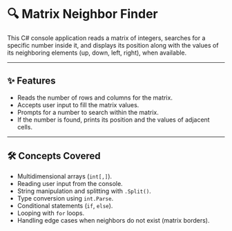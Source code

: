 # 🔍 Matrix Neighbor Finder

This C# console application reads a matrix of integers, searches for a specific number inside it, and displays its position along with the values of its neighboring elements (up, down, left, right), when available.

---

## ✨ Features

- Reads the number of rows and columns for the matrix.
- Accepts user input to fill the matrix values.
- Prompts for a number to search within the matrix.
- If the number is found, prints its position and the values of adjacent cells.

---

## 🛠️ Concepts Covered

- Multidimensional arrays (`int[,]`).
- Reading user input from the console.
- String manipulation and splitting with `.Split()`.
- Type conversion using `int.Parse`.
- Conditional statements (`if`, `else`).
- Looping with `for` loops.
- Handling edge cases when neighbors do not exist (matrix borders).

